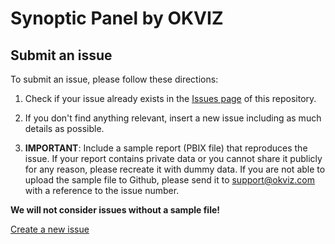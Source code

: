 # Synoptic Panel by OKVIZ

## Submit an issue
To submit an issue, please follow these directions:

1. Check if your issue already exists in the [Issues page](/../../issues) of this repository.

2. If you don't find anything relevant, insert a new issue including as much details as possible.

3. **IMPORTANT**: Include a sample report (PBIX file) that reproduces the issue. If your report contains private data or you cannot share it publicly for any reason, please recreate it with dummy data. If you are not able to upload the sample file to Github, please send it to [support@okviz.com](mailto:support@okviz.com) with a reference to the issue number.   

**We will not consider issues without a sample file!**

[Create a new issue](../../issues/new/choose)
